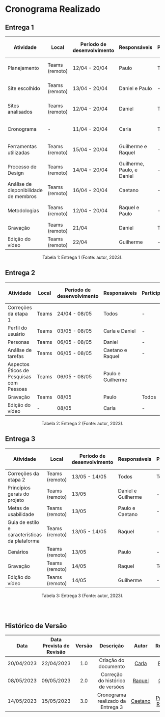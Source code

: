 # Cronograma Realizado

## Entrega 1

| Atividade | Local | Período de desenvolvimento | Responsáveis | Participantes | Período de revisão | Revisores |
|--|--|--|--|--|--|--|
| Planejamento | Teams (remoto) | 12/04 - 20/04 | Paulo | Todos | 20/04 - 21/04 | Todos |
| Site escolhido | Teams (remoto) | 13/04 - 20/04 | Daniel e Paulo | - | 20/04 - 21/04 | Carla |
| Sites analisados | Teams (remoto) | 12/04 - 20/04 | Daniel | Todos | 13/04 - 21/04 | Paulo |
| Cronograma | - | 11/04 - 20/04 | Carla | Todos | 20/04 - 21/04 | Raquel |
| Ferramentas utilizadas | Teams (remoto) | 15/04 - 20/04 | Guilherme e Raquel | - | 20/04 - 21/04 | Paulo |
| Processo de Design | Teams (remoto) | 14/04 - 20/04 | Guilherme, Paulo, e Daniel | - | 20/04 - 21/04 | Todos |
| Análise de disponibilidade de membros | Teams (remoto) | 16/04 - 20/04 | Caetano | - | 20/04 - 21/04 | Guilherme |
| Metodologias | Teams (remoto) | 12/04 - 20/04 | Raquel e Paulo | - | 20/04 - 21/04 | Daniel |
| Gravação | Teams (remoto) | 21/04 | Daniel | Todos | 22/04 | Guilherme |
| Edição do vídeo | Teams (remoto) | 22/04 | Guilherme | -  | 23/04 | Caetano |

<p><center>Tabela 1: Entrega 1 (Fonte: autor, 2023).</center></p>

## Entrega 2

| Atividade                                | Local | Período de desenvolvimento | Responsáveis      | Participantes | Período de Revisão | Revisores |
|------------------------------------------|-------|----------------------------|-------------------|---------------|--------------------|-----------|
| Correções da etapa 1                     | Teams | 24/04 - 08/05              | Todos             | -             | 08/05              | Daniel    |
| Perfil do usuário                        | Teams | 03/05 - 08/05              | Carla e Daniel    | -             | 08/05              | Paulo     |
| Personas                                 | Teams | 06/05 - 08/05              | Daniel            | -             | 08/05              | Paulo    |
| Análise de tarefas                       | Teams | 06/05 - 08/05              | Caetano e Raquel  | -             | 08/05              | Guilherme |
| Aspectos Éticos de Pesquisas com Pessoas | Teams | 06/05 - 08/05              | Paulo e Guilherme |               | 08/05              | Caetano   |
| Gravação                                 | Teams | 08/05                      | Paulo             | Todos         | 08/05              | Carla     |
| Edição do vídeo                          | -     | 08/05                      | Carla             | -             | 08/05              | Raquel    |

<p><center>Tabela 2: Entrega 2 (Fonte: autor, 2023).</center></p>

## Entrega 3

| Atividade | Local | Período de desenvolvimento | Responsáveis | Participantes | Período de revisão | Revisores |
|--|--|--|--|--|--|--|
| Correções da etapa 2 | Teams (remoto) | 13/05 - 14/05 | Todos | Todos | 15/05 | Daniel |
| Princípios gerais do projeto | Teams (remoto) | 13/05 | Daniel e Guilherme | - | 12/05 | Paulo |
| Metas de usabilidade | Teams (remoto) | 13/05 | Paulo e Caetano | - | 15/05 | Raquel |
| Guia de estilo e características da plataforma | Teams (remoto) | 13/05 - 14/05 | Raquel | - | 15/05 | Caetano |
| Cenários | Teams (remoto) | 13/05 | Paulo | - | 15/05 | Daniel |
| Gravação | Teams (remoto) | 14/05 | Raquel | Todos | 15/05 | Guilherme |
| Edição do vídeo | Teams (remoto) | 14/05 | Guilherme | - | 15/05 | Paulo |

<p><center>Tabela 3: Entrega 3 (Fonte: autor, 2023).</center></p>


<br>
<br>

## Histórico de Versão

| Data | Data Prevista de Revisão | Versão | Descrição | Autor | Revisor |
| :--: | :--: | :--: | :--: | :--: | :--: |
| 20/04/2023 | 22/04/2023 | 1.0 | Criação do documento | [Carla](https://github.com/ccarlaa) | [Paulo](https://github.com/PauloVictorFS) |
| 08/05/2023 | 09/05/2023 | 2.0 | Correção do histórico de versões | [Raquel](https://github.com/raqueleucaria) | [Carla](https://github.com/ccarlaa) |
| 14/05/2023 | 15/05/2023 | 3.0 | Cronograma realizado da Entrega 3 | [Caetano](https://github.com/caeslucio) | [Paulo](https://github.com/PauloVictorFS) e [Raquel](https://github.com/raqueleucaria) |
